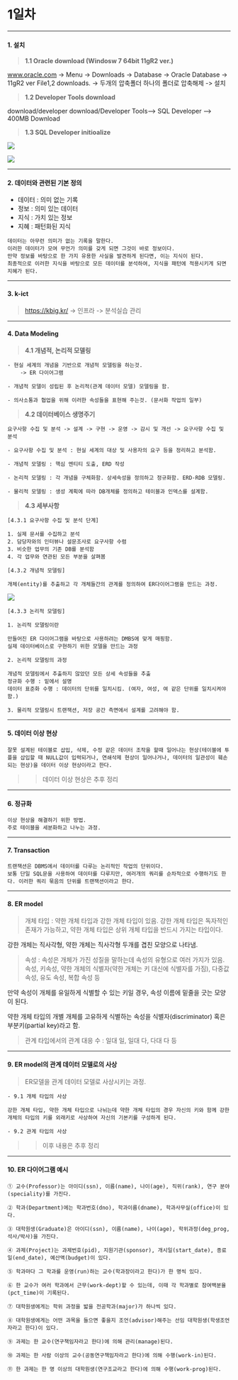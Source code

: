 # 1일차 
-----------------------
#### **1. 설치**
> **1.1 Oracle download (Windosw 7 64bit 11gR2 ver.)**

www.oracle.com -> 
Menu -> Downloads -> Database -> Oracle
Database -> 11gR2 ver File1,2 downloads. -> 두개의 압축폴더 하나의 폴더로 압축해제 -> 설치

> **1.2 Developer Tools download**

download/developer download/Developer Tools--> SQL Developer --> 400MB Download

> **1.3 SQL Developer initioalize**

![](https://raw.github.com/yoonkt200/DataScience/master/week1_Database/week1_images/1.JPG)

![](https://raw.github.com/yoonkt200/DataScience/master/week1_Database/week1_images/2.JPG)

-----------------------

#### **2. 데이터와 관련된 기본 정의**

- 데이터 : 의미 없는 기록
- 정보 : 의미 있는 데이터
- 지식 : 가치 있는 정보
- 지혜 : 패턴화된 지식
```
데이터는 아무런 의미가 없는 기록을 말한다.
이러한 데이터가 모여 무언가 의미를 갖게 되면 그것이 바로 정보이다.
만약 정보를 바탕으로 한 가지 유용한 사실을 발견하게 된다면, 이는 지식이 된다.
최종적으로 이러한 지식을 바탕으로 모든 데이터를 분석하여, 지식을 패턴에 적용시키게 되면 지혜가 된다.
```
-----------------------

#### **3. k-ict**
>https://kbig.kr/ -> 인프라 -> 분석실습 관리

-----------------------

#### **4. Data Modeling**

>**4.1 개념적, 논리적 모델링**
```
- 현실 세계의 개념을 기반으로 개념적 모델링을 하는것. 
	-> ER 다이어그램

- 개념적 모델이 성립된 후 논리적(관계 데이터 모델) 모델링을 함.

- 의사소통과 협업을 위해 이러한 속성들을 표현해 주는것. (문서화 작업의 일부)
```
>**4.2 데이터베이스 생명주기**
```
요구사항 수집 및 분석 -> 설계 -> 구현 -> 운영 -> 감시 및 개선 -> 요구사항 수집 및 분석

- 요구사항 수집 및 분석 : 현실 세계의 대상 및 사용자의 요구 등을 정리하고 분석함.

- 개념적 모델링 : 핵심 엔티티 도출, ERD 작성

- 논리적 모델링 : 각 개념을 구체화함. 상세속성을 정의하고 정규화함. ERD-RDB 모델링.

- 물리적 모델링 : 생성 계획에 따라 DB개체를 정의하고 테이블과 인덱스를 설계함.
```
>**4.3 세부사항**
```
[4.3.1 요구사항 수집 및 분석 단계]

1. 실제 문서를 수집하고 분석
2. 담당자와의 인터뷰나 설문조사로 요구사항 수렴
3. 비슷한 업무의 기존 DB를 분석함
4. 각 업무와 연관된 모든 부분을 살펴봄

[4.3.2 개념적 모델링]

개체(entity)를 추출하고 각 개체들간의 관계를 정의하여 ER다이어그램을 만드는 과정.
```
![](https://raw.github.com/yoonkt200/DataScience/master/week1_Database/week1_images/3.jpg)
```
[4.3.3 논리적 모델링]

1. 논리적 모델링이란

만들어진 ER 다이어그램을 바탕으로 사용하려는 DMBS에 맞게 매핑함.
실제 데이터베이스로 구현하기 위한 모델을 만드는 과정

2. 논리적 모델링의 과정

개념적 모델링에서 추출하지 않았던 모든 상세 속성들을 추출
정규화 수행 : 밑에서 설명
데이터 표준화 수행 : 데이터의 단위를 일치시킴. (여자, 여성, 여 같은 단위를 일치시켜야함.)

3. 물리적 모델링시 트랜잭션, 저장 공간 측면에서 설계를 고려해야 함.
```

-----------------------

#### **5. 데이터 이상 현상**
```
잘못 설계된 테이블로 삽입, 삭제, 수정 같은 데이터 조작을 할때 일어나는 현상(테이블에 투플을 삽입할 때 NULL값이 입력되거나, 연쇄삭제 현상이 일어나거나, 데이터의 일관성이 훼손되는 현상)을 데이터 이상 현상이라고 한다. 
```

>> 데이터 이상 현상은 추후 정리

-----------------------

#### **6. 정규화**
```
이상 현상을 해결하기 위한 방법.
주로 테이블을 세분화하고 나누는 과정.
```
-----------------------

#### **7. Transaction**
```
트랜잭션은 DBMS에서 데이터를 다루는 논리적인 작업의 단위이다.
보통 단일 SQL문을 사용하여 데이터를 다루지만, 여러개의 쿼리를 순차적으로 수행하기도 한다. 이러한 쿼리 묶음의 단위를 트랜잭션이라고 한다.
```
-----------------------

#### **8. ER model**

>개체 타입 : 약한 개체 타입과 강한 개체 타입이 있음. 강한 개체 타입은 독자적인 존재가 가능하고, 약한 개체 타입은 상위 개체 타입을 반드시 가지는 타입이다.

강한 개체는 직사각형, 약한 개체는 직사각형 두개를 겹친 모양으로 나타냄.

>속성 : 속성은 개체가 가진 성질을 말하는데 속성의 유형으로 여러 가지가 있음. 속성, 키속성, 약한 개체의 식별자(약한 개체는 키 대신에 식별자를 가짐), 다중값 속성, 유도 속성, 복합 속성 등

만약 속성이 개체를 유일하게 식별할 수 있는 키일 경우, 속성 이름에 밑줄을 긋는 모양이 된다.

약한 개체 타입의 개별 개체를 고유하게 식별하는 속성을 식별자(discriminator) 혹은 부분키(partial key)라고 함.

>관계 타입에서의 관계 대응 수 : 일대 일, 일대 다, 다대 다 등

-----------------------

#### **9. ER model의 관계 데이터 모델로의 사상**

>ER모델을 관계 데이터 모델로 사상시키는 과정.
```
- 9.1 개체 타입의 사상

강한 개체 타입, 약한 개체 타입으로 나뉘는데 약한 개체 타입의 경우 자신의 키와 함께 강한 개체의 타입의 키를 외래키로 사상하여 자신의 기본키를 구성하게 된다.

- 9.2 관계 타입의 사상
```

>> 이후 내용은 추후 정리

-----------------------

#### **10. ER 다이어그램 예시**
```
① 교수(Professor)는 아이디(ssn), 이름(name), 나이(age), 직위(rank), 연구 분야(speciality)를 가진다.

② 학과(Department)에는 학과번호(dno), 학과이름(dname), 학과사무실(office)이 있다.

③ 대학원생(Graduate)은 아이디(ssn), 이름(name), 나이(age), 학위과정(deg_prog, 석사/박사)을 가진다.

④ 과제(Project)는 과제번호(pid), 지원기관(sponsor), 개시일(start_date), 종료일(end_date), 예산액(budget)이 있다.

⑤ 학과마다 그 학과를 운영(run)하는 교수(학과장이라고 한다)가 한 명씩 있다.

⑥ 한 교수가 여러 학과에서 근무(work-dept)할 수 있는데, 이때 각 학과별로 참여백분율(pct_time)이 기록된다.

⑦ 대학원생에게는 학위 과정을 밟을 전공학과(major)가 하나씩 있다.

⑧ 대학원생에게는 어떤 과목을 들으면 좋을지 조언(advisor)해주는 선임 대학원생(학생조언자라고 한다)이 있다.

⑨ 과제는 한 교수(연구책임자라고 한다)에 의해 관리(manage)된다.

⑩ 과제는 한 사람 이상의 교수(공동연구책임자라고 한다)에 의해 수행(work-in)된다.

⑪ 한 과제는 한 명 이상의 대학원생(연구조교라고 한다)에 의해 수행(work-prog)된다.
```